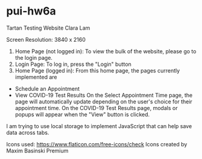# pui-hw6a

Tartan Testing Website
Clara Lam

Screen Resolution: 3840 x 2160

1. Home Page (not logged in): To view the bulk of the website, please go to the login page.
2. Login Page: To log in, press the "Login" button
3. Home Page (logged in): From this home page, the pages currently implemented are
- Schedule an Appointment 
- View COVID-19 Test Results
On the Select Appointment Time page, the page will automatically update depending on the user's choice for their appointment time.
On the COVID-19 Test Results page, modals or popups will appear when the "View" button is clicked.

I am trying to use local storage to implement JavaScript that can help save data across tabs.

Icons used:
https://www.flaticon.com/free-icons/check Icons created by Maxim Basinski Premium
